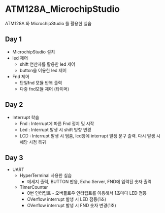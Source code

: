 # ATM128A_MicrochipStudio
ATM128A 와 MicrochipStudio 를 활용한 실습

## Day 1
- MicrochipStudio 설치
- led 제어
  - shift 연산자를 활용한 led 제어
  - button을 이용한 led 제어
- Fnd 제어
  - 단일fnd 모듈 반복 출력
  - 다중 fnd모듈 제어 (타이머)

## Day 2
- Interrupt 학습
  - Fnd : Interrupt에 따른 Fnd 정지 및 시작
  - Led : Interrupt 발생 시 shift 방향 변경
  - LCD : Interrupt 발생 시 멈춤, lcd창에 interrupt 발생 문구 출력. 다시 발생 시 해당 시점 복귀


## Day 3
- UART
  - HyperTerminal 사용한 실습
    - 메세지 출력, BUTTON 반응, Echo Server, FND에 입력된 숫자 출력
  - TimerCounter
    - 0번 인터럽트 - 오버플로우 인터럽트를 이용해서 1초마다 LED 점등
    - OVerflow interrupt 발생 시 LED 점등(1초)
    - OVerflow interrupt 발생 시 FND 숫자 변경(1초) 
